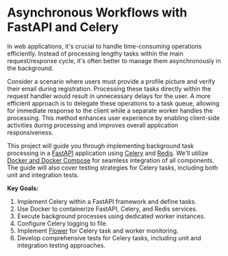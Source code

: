 # Asynchronous Workflows with FastAPI and Celery

In web applications, it's crucial to handle time-consuming operations efficiently. Instead of processing lengthy tasks within the main request/response cycle, it's often better to manage them asynchronously in the background.

Consider a scenario where users must provide a profile picture and verify their email during registration. Processing these tasks directly within the request handler would result in unnecessary delays for the user. A more efficient approach is to delegate these operations to a task queue, allowing for immediate response to the client while a separate worker handles the processing. This method enhances user experience by enabling client-side activities during processing and improves overall application responsiveness.

This project will guide you through implementing background task processing in a [FastAPI](https://fastapi.tiangolo.com/) application using [Celery](https://docs.celeryq.dev/en/stable/getting-started/introduction.html) and [Redis](https://redis.io/docs/latest/). We'll utilize [Docker and Docker Compose](https://www.docker.com/) for seamless integration of all components. The guide will also cover testing strategies for Celery tasks, including both unit and integration tests.

**Key Goals:**

1. Implement Celery within a FastAPI framework and define tasks.
2. Use Docker to containerize FastAPI, Celery, and Redis services.
3. Execute background processes using dedicated worker instances.
4. Configure Celery logging to file.
5. Implement [Flower](https://flower.readthedocs.io/en/latest/) for Celery task and worker monitoring.
6. Develop comprehensive tests for Celery tasks, including unit and integration testing approaches.

